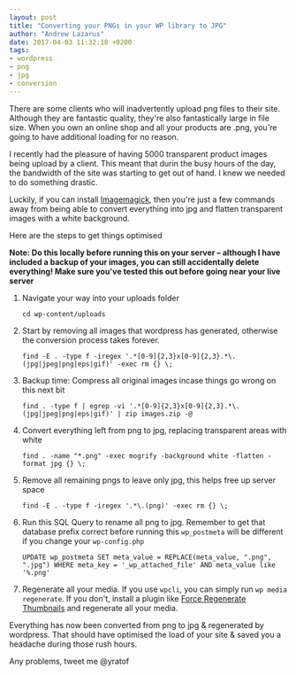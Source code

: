 ```yaml
---
layout: post
title: "Converting your PNGs in your WP library to JPG"
author: "Andrew Lazarus"
date: 2017-04-03 11:32:18 +0200
tags:
- wordpress
- png
- jpg
- conversion
---
```


There are some clients who will inadvertently upload png files to their site. Although they are fantastic quality, they're also fantastically large in file size. When you own an online shop and all your products are .png, you're going to have additional loading for no reason.

I recently had the pleasure of having 5000 transparent product images being upload by a client. This meant that durin the busy hours of the day, the bandwidth of the site was starting to get out of hand. I knew we needed to do something drastic.

Luckily, if you can install [Imagemagick](https://www.imagemagick.org/script/index.php), then you're just a few commands away from being able to convert everything into jpg and flatten transparent images with a white background.

Here are the steps to get things optimised

**Note: Do this locally before running this on your server – although I have included a backup of your images, you can still accidentally delete everything! Make sure you've tested this out before going near your live server**

1. Navigate your way into your uploads folder

	`cd wp-content/uploads`

2. Start by removing all images that wordpress has generated, otherwise the conversion process takes forever.

	`find -E . -type f -iregex '.*[0-9]{2,3}x[0-9]{2,3}.*\.(jpg|jpeg|png|eps|gif)' -exec rm {} \;`

3. Backup time: Compress all original images incase things go wrong on this next bit

	`find . -type f | egrep -vi '.*[0-9]{2,3}x[0-9]{2,3}.*\.(jpg|jpeg|png|eps|gif)' | zip images.zip -@`

4. Convert everything left from png to jpg, replacing transparent areas with white

	`find . -name "*.png" -exec mogrify -background white -flatten -format jpg {} \;`

5. Remove all remaining pngs to leave only jpg, this helps free up server space

	`find -E . -type f -iregex '.*\.(png)' -exec rm {} \;`

6. Run this SQL Query to rename all png to jpg. Remember to get that database prefix correct before running this `wp_postmeta` will be different if you change your `wp-config.php`

	`UPDATE wp_postmeta SET meta_value = REPLACE(meta_value, ".png", ".jpg") WHERE meta_key = '_wp_attached_file' AND meta_value like '%.png'`
	
7. Regenerate all your media. If you use `wpcli`, you can simply run `wp media regenerate`. If you don't, install a plugin like [Force Regenerate Thumbnails](https://wordpress.org/plugins/force-regenerate-thumbnails/) and regenerate all your media.

Everything has now been converted from png to jpg & regenerated by wordpress. That should have optimised the load of your site & saved you a headache during those rush hours.

Any problems, tweet me @yratof